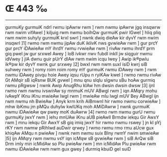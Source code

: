 # Œ 443 ‰
---
gurmuKy gurmuiK ndrI rwmu ipAwrw rwm ] rwm nwmu ipAwrw jgq insqwrw
rwm nwim vifAweI ] kiljuig rwm nwmu boihQw gurmuiK pwir lGweI ]
hliq pliq rwm nwim suhyly gurmuiK krxI swrI ] nwnk dwiq dieAw kir
dyvY rwm nwim insqwrI ]1] rwmo rwm nwmu jipAw duK iklivK nws
gvwieAw rwm ] gur prcY gur prcY iDAwieAw mY ihrdY rwmu rvwieAw rwm
] rivAw rwmu ihrdY prm giq pweI jw gur srxweI Awey ] loB ivkwr nwv
fubdI inklI jw siqguir nwmu idVwey ] jIA dwnu guir pUrY dIAw rwm nwim
icqu lwey ] Awip ik®pwlu ik®pw kir dyvY nwnk gur srxwey ]2] bwxI rwm
nwm suxI isiD kwrj siB suhwey rwm ] romy roim roim romy mY gurmuiK rwmu
iDAwey rwm ] rwm nwmu iDAwey pivqu hoie Awey iqsu rUpu n ryiKAw kweI ]
rwmo rwmu rivAw Gt AMqir sB iqRsnw BUK gvweI ] mnu qnu sIqlu sIgwru
sBu hoAw gurmiq rwmu pRgwsw ] nwnk Awip AnugRhu kIAw hm dwsin dwsin
dwsw ]3] ijnI rwmo rwm nwmu ivswirAw sy mnmuK mUV ABwgI rwm ] iqn
AMqry mohu ivAwpY iKnu iKnu mwieAw lwgI rwm ] mwieAw mlu lwgI mUV Bey
ABwgI ijn rwm nwmu nh BwieAw ] Anyk krm krih AiBmwnI hir rwmo
nwmu corwieAw ] mhw ibKmu jm pMQu duhylw kwlUKq moh AMiDAwrw ] nwnk
gurmuiK nwmu iDAwieAw qw pwey moK duAwrw ]4] rwmo rwm nwmu gurU rwmu
gurmuKy jwxY rwm ] iehu mnUAw iKnu aUB pieAwlI Brmdw iekqu Gir AwxY
rwm ] mnu iekqu Gir AwxY sB giq imiq jwxY hir rwmo nwmu rswey ] jn
kI pYj rKY rwm nwmw pRihlwd auDwir qrwey ] rwmo rwmu rmo rmu aUcw gux
khiqAw AMqu n pwieAw ] nwnk rwm nwmu suix BIny rwmY nwim smwieAw
]5] ijn AMqry rwm nwmu vsY iqn icMqw sB gvwieAw rwm ] siB ArQw
siB Drm imly min icMidAw so Plu pwieAw rwm ] mn icMidAw Plu pwieAw
rwm nwmu iDAwieAw rwm nwm gux gwey ] durmiq kbuiD geI suiD
####

